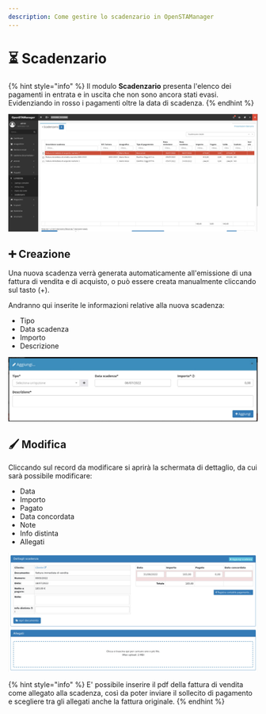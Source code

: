 ```yaml
---
description: Come gestire lo scadenzario in OpenSTAManager
---
```


# ⏳ Scadenzario

{% hint style="info" %}
Il modulo **Scadenzario** presenta l'elenco dei pagamenti in entrata e in uscita che non sono ancora stati evasi. Evidenziando in rosso i pagamenti oltre la data di scadenza.
{% endhint %}

![](<../../../../.gitbook/assets/image (228).png>)

## ➕ Creazione

Una nuova scadenza verrà generata automaticamente all'emissione di una fattura di vendita e di acquisto, o può essere creata manualmente cliccando sul tasto (+).

Andranno qui inserite le informazioni relative alla nuova scadenza:

* Tipo
* Data scadenza
* Importo
* Descrizione

![](<../../../../.gitbook/assets/image (92).png>)

## 🖌️ Modifica

Cliccando sul record da modificare si aprirà la schermata di dettaglio, da cui sarà possibile modificare:

* Data
* Importo
* Pagato
* Data concordata
* Note
* Info distinta
* Allegati

![](<../../../../.gitbook/assets/immagine (308).png>)

{% hint style="info" %}
E' possibile inserire il pdf della fattura di vendita come allegato alla scadenza, così da poter inviare il sollecito di pagamento e scegliere tra gli allegati anche la fattura originale.
{% endhint %}

